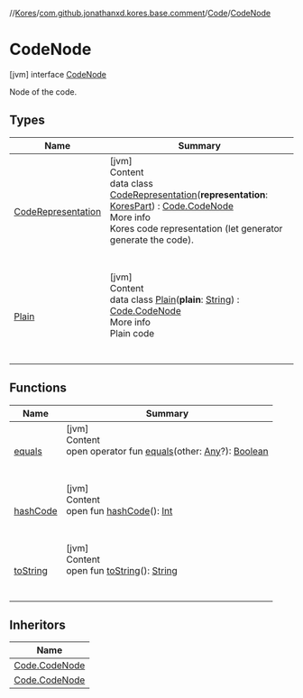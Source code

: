 //[Kores](../../../index.md)/[com.github.jonathanxd.kores.base.comment](../../index.md)/[Code](../index.md)/[CodeNode](index.md)



# CodeNode  
 [jvm] interface [CodeNode](index.md)

Node of the code.

   


## Types  
  
|  Name|  Summary| 
|---|---|
| <a name="com.github.jonathanxd.kores.base.comment/Code.CodeNode.CodeRepresentation///PointingToDeclaration/"></a>[CodeRepresentation](-code-representation/index.md)| <a name="com.github.jonathanxd.kores.base.comment/Code.CodeNode.CodeRepresentation///PointingToDeclaration/"></a>[jvm]  <br>Content  <br>data class [CodeRepresentation](-code-representation/index.md)(**representation**: [KoresPart](../../../com.github.jonathanxd.kores/-kores-part/index.md)) : [Code.CodeNode](index.md)  <br>More info  <br>Kores code representation (let generator generate the code).  <br><br><br>
| <a name="com.github.jonathanxd.kores.base.comment/Code.CodeNode.Plain///PointingToDeclaration/"></a>[Plain](-plain/index.md)| <a name="com.github.jonathanxd.kores.base.comment/Code.CodeNode.Plain///PointingToDeclaration/"></a>[jvm]  <br>Content  <br>data class [Plain](-plain/index.md)(**plain**: [String](https://kotlinlang.org/api/latest/jvm/stdlib/kotlin/-string/index.html)) : [Code.CodeNode](index.md)  <br>More info  <br>Plain code  <br><br><br>


## Functions  
  
|  Name|  Summary| 
|---|---|
| <a name="kotlin/Any/equals/#kotlin.Any?/PointingToDeclaration/"></a>[equals](../../../com.github.jonathanxd.kores.util/-simple-resolver/index.md#%5Bkotlin%2FAny%2Fequals%2F%23kotlin.Any%3F%2FPointingToDeclaration%2F%5D%2FFunctions%2F-1211764316)| <a name="kotlin/Any/equals/#kotlin.Any?/PointingToDeclaration/"></a>[jvm]  <br>Content  <br>open operator fun [equals](../../../com.github.jonathanxd.kores.util/-simple-resolver/index.md#%5Bkotlin%2FAny%2Fequals%2F%23kotlin.Any%3F%2FPointingToDeclaration%2F%5D%2FFunctions%2F-1211764316)(other: [Any](https://kotlinlang.org/api/latest/jvm/stdlib/kotlin/-any/index.html)?): [Boolean](https://kotlinlang.org/api/latest/jvm/stdlib/kotlin/-boolean/index.html)  <br><br><br>
| <a name="kotlin/Any/hashCode/#/PointingToDeclaration/"></a>[hashCode](../../../com.github.jonathanxd.kores.util/-simple-resolver/index.md#%5Bkotlin%2FAny%2FhashCode%2F%23%2FPointingToDeclaration%2F%5D%2FFunctions%2F-1211764316)| <a name="kotlin/Any/hashCode/#/PointingToDeclaration/"></a>[jvm]  <br>Content  <br>open fun [hashCode](../../../com.github.jonathanxd.kores.util/-simple-resolver/index.md#%5Bkotlin%2FAny%2FhashCode%2F%23%2FPointingToDeclaration%2F%5D%2FFunctions%2F-1211764316)(): [Int](https://kotlinlang.org/api/latest/jvm/stdlib/kotlin/-int/index.html)  <br><br><br>
| <a name="kotlin/Any/toString/#/PointingToDeclaration/"></a>[toString](../../../com.github.jonathanxd.kores.util/-simple-resolver/index.md#%5Bkotlin%2FAny%2FtoString%2F%23%2FPointingToDeclaration%2F%5D%2FFunctions%2F-1211764316)| <a name="kotlin/Any/toString/#/PointingToDeclaration/"></a>[jvm]  <br>Content  <br>open fun [toString](../../../com.github.jonathanxd.kores.util/-simple-resolver/index.md#%5Bkotlin%2FAny%2FtoString%2F%23%2FPointingToDeclaration%2F%5D%2FFunctions%2F-1211764316)(): [String](https://kotlinlang.org/api/latest/jvm/stdlib/kotlin/-string/index.html)  <br><br><br>


## Inheritors  
  
|  Name| 
|---|
| <a name="com.github.jonathanxd.kores.base.comment/Code.CodeNode.Plain///PointingToDeclaration/"></a>[Code.CodeNode](-plain/index.md)
| <a name="com.github.jonathanxd.kores.base.comment/Code.CodeNode.CodeRepresentation///PointingToDeclaration/"></a>[Code.CodeNode](-code-representation/index.md)

